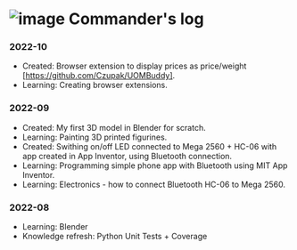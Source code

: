 # ![image](https://user-images.githubusercontent.com/10432092/194757367-92c6da1e-4107-4a3c-a0ca-33cdd5e689bc.png) Commander's log

### 2022-10
- Created: Browser extension to display prices as price/weight [https://github.com/Czupak/UOMBuddy].
- Learning: Creating browser extensions.
### 2022-09
- Created: My first 3D model in Blender for scratch.
- Learning: Painting 3D printed figurines.
- Created: Swithing on/off LED connected to Mega 2560 + HC-06 with app created in App Inventor, using Bluetooth connection.
- Learning: Programming simple phone app with Bluetooth using MIT App Inventor.
- Learning: Electronics - how to connect Bluetooth HC-06 to Mega 2560.
### 2022-08
- Learning: Blender
- Knowledge refresh: Python Unit Tests + Coverage
